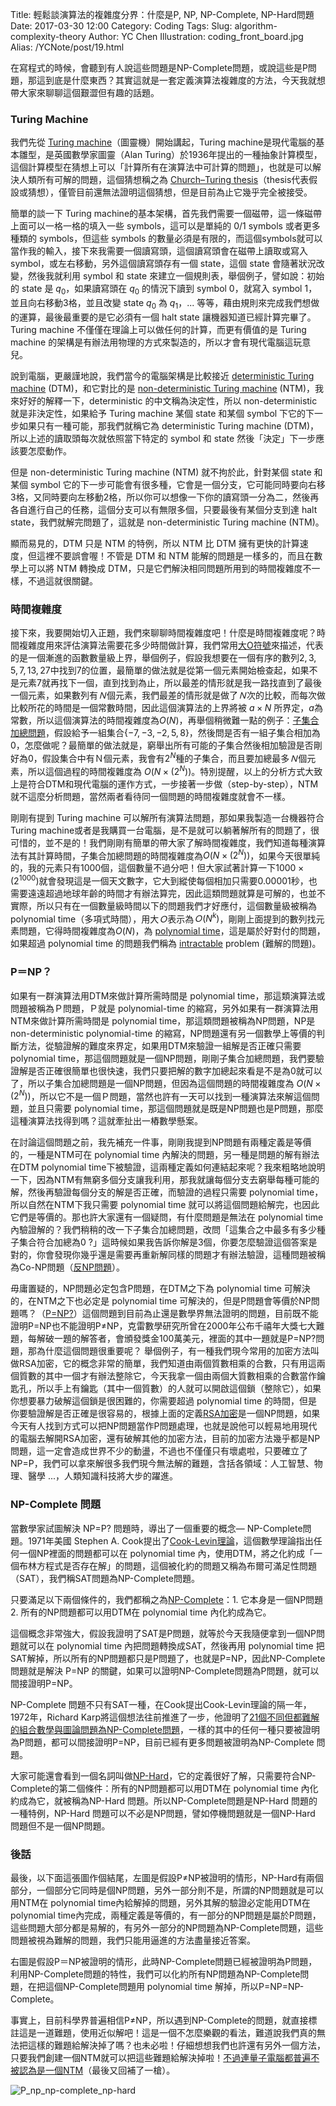 Title: 輕鬆談演算法的複雜度分界：什麼是P, NP, NP-Complete, NP-Hard問題
Date: 2017-03-30 12:00
Category: Coding
Tags: 
Slug: algorithm-complexity-theory
Author: YC Chen
Illustration: coding_front_board.jpg
Alias: /YCNote/post/19.html



在寫程式的時候，會聽到有人說這些問題是NP-Complete問題，或說這些是P問題，那這到底是什麼東西？其實這就是一套定義演算法複雜度的方法，今天我就想帶大家來聊聊這個艱澀但有趣的話題。

### Turing Machine

我們先從 [Turing machine](https://en.wikipedia.org/wiki/Turing_machine)（圖靈機）開始講起，Turing machine是現代電腦的基本雛型，是英國數學家圖靈（Alan Turing）於1936年提出的一種抽象計算模型，這個計算模型在猜想上可以「計算所有在演算法中可計算的問題」，也就是可以解決人類所有可解的問題，這個猜想稱之為 [Church–Turing thesis](https://en.wikipedia.org/wiki/Church–Turing_thesis)（thesis代表假設或猜想），僅管目前還無法證明這個猜想，但是目前為止它幾乎完全被接受。

簡單的談一下 Turing machine的基本架構，首先我們需要一個磁帶，這一條磁帶上面可以一格一格的填入一些 symbols，這可以是單純的 0/1 symbols 或者更多種類的 symbols，但這些 symbols 的數量必須是有限的，而這個symbols就可以當作我的輸入，接下來我需要一個讀寫頭，這個讀寫頭會在磁帶上讀取或寫入 symbol，或左右移動，另外這個讀寫頭存有一個 state，這個 state 會隨著狀況改變，然後我就利用 symbol 和 state 來建立一個規則表，舉個例子，譬如說：初始的 state 是 $q_0$，如果讀寫頭在 $q_0$ 的情況下讀到 symbol 0，就寫入 symbol 1，並且向右移動3格，並且改變 state $q_0$ 為 $q_1$，... 等等，藉由規則來完成我們想做的運算，最後最重要的是它必須有一個 halt state 讓機器知道已經計算完畢了。Turing machine 不僅僅在理論上可以做任何的計算，而更有價值的是 Turing machine 的架構是有辦法用物理的方式來製造的，所以才會有現代電腦這玩意兒。

說到電腦，更嚴謹地說，我們當今的電腦架構是比較接近 [deterministic Turing machine](https://en.wikipedia.org/wiki/Turing_machine) (DTM)，和它對比的是 [non-deterministic Turing machine](https://en.wikipedia.org/wiki/Non-deterministic_Turing_machine) (NTM)，我來好好的解釋一下，deterministic 的中文稱為決定性，所以 non-deterministic 就是非決定性，如果給予 Turing machine 某個 state 和某個 symbol 下它的下一步如果只有一種可能，那我們就稱它為 deterministic Turing machine (DTM)，所以上述的讀取頭每次就依照當下特定的 symbol 和 state 然後「決定」下一步應該要怎麼動作。

但是 non-deterministic Turing machine (NTM) 就不拘於此，針對某個 state 和某個 symbol 它的下一步可能會有很多種，它會是一個分支，它可能同時要向右移3格，又同時要向左移動2格，所以你可以想像一下你的讀寫頭一分為二，然後再各自進行自己的任務，這個分支可以有無限多個，只要最後有某個分支到達 halt state，我們就解完問題了，這就是 non-deterministic Turing machine (NTM)。

顯而易見的，DTM 只是 NTM 的特例，所以 NTM 比 DTM 擁有更快的計算速度，但這裡不要誤會喔！不管是 DTM 和 NTM 能解的問題是一樣多的，而且在數學上可以將 NTM 轉換成 DTM，只是它們解決相同問題所用到的時間複雜度不一樣，不過這就很關鍵。

### 時間複雜度

接下來，我要開始切入正題，我們來聊聊時間複雜度吧！什麼是時間複雜度呢？時間複雜度用來評估演算法需要花多少時間做計算，我們常用[大O符號](https://zh.wikipedia.org/wiki/大O符号)來描述，代表的是一個漸進的函數數量級上界，舉個例子，假設我想要在一個有序的數列$2,3,5,7,13,27$中找到$7$的位置，最簡單的做法就是從第一個元素開始檢查起，如果不是元素$7$就再找下一個，直到找到為止，所以最差的情形就是我一路找直到了最後一個元素，如果數列有$Ｎ$個元素，我們最差的情形就是做了$Ｎ$次的比較，而每次做比較所花的時間是一個常數時間，因此這個演算法的上界將被 $a×N$ 所界定，$a$為常數，所以這個演算法的時間複雜度為$O(N)$，再舉個稍微難一點的例子：[子集合加總問題](https://en.wikipedia.org/wiki/Subset_sum_problem)，假設給予一組集合$\{−7, −3, −2, 5, 8\}$，然後問是否有一組子集合相加為$0$，怎麼做呢？最簡單的做法就是，窮舉出所有可能的子集合然後相加驗證是否剛好為0，假設集合中有Ｎ個元素，我會有$2^N$種的子集合，而且要加總最多$Ｎ$個元素，所以這個過程的時間複雜度為 $O(N×(2^N))$。特別提醒，以上的分析方式大致上是符合DTM和現代電腦的運作方式，一步接著一步做（step-by-step），NTM就不這麼分析問題，當然兩者看待同一個問題的時間複雜度就會不一樣。

剛剛有提到 Turing machine 可以解所有演算法問題，那如果我製造一台機器符合 Turing machine或者是我購買一台電腦，是不是就可以躺著解所有的問題了，很可惜的，並不是的！我們剛剛有簡單的帶大家了解時間複雜度，我們知道每種演算法有其計算時間，子集合加總問題的時間複雜度為$O(N×(2^N))$，如果今天很單純的，我的元素只有$1000$個，這個數量不過分吧！但大家試著計算一下$1000 ×(2^{1000})$就會發現這是一個天文數字，它大到縱使每個相加只需要$0.00001$秒，也需要遠遠超過地球年齡的時間才有辦法算完，因此這類問題就算是可解的，也並不實際，所以只有在一個數量級時間以下的問題我們才好應付，這個數量級被稱為 polynomial time（多項式時間），用大$Ｏ$表示為$Ｏ(N^k)$，剛剛上面提到的數列找元素問題，它得時間複雜度為$O(N)$，為 [polynomial time](https://zh.wikipedia.org/wiki/多項式時間)，這是屬於好對付的問題，如果超過 polynomial time 的問題我們稱為 [intractable](https://en.wikipedia.org/wiki/Intractability_(complexity)) problem (難解的問題)。

### P＝NP？

如果有一群演算法用DTM來做計算所需時間是 polynomial time，那這類演算法或問題被稱為Ｐ問題，Ｐ就是 polynomial-time 的縮寫，另外如果有一群演算法用NTM來做計算所需時間是 polynomial time，那這類問題被稱為NP問題，NP是 non-deterministic polynomial-time 的縮寫，NP問題還有另一個數學上等價的判斷方法，從驗證解的難度來界定，如果用DTM來驗證一組解是否正確只需要 polynomial time，那這個問題就是一個NP問題，剛剛子集合加總問題，我們要驗證解是否正確很簡單也很快速，我們只要把解的數字加總起來看是不是為$0$就可以了，所以子集合加總問題是一個NP問題，但因為這個問題的時間複雜度為 $O(N×(2^N))$，所以它不是一個Ｐ問題，當然也許有一天可以找到一種演算法來解這個問題，並且只需要 polynomial time，那這個問題就是既是NP問題也是P問題，那麼這種演算法找得到嗎？這就牽扯出一樁數學懸案。

在討論這個問題之前，我先補充一件事，剛剛我提到NP問題有兩種定義是等價的，一種是NTM可在 polynomial time 內解決的問題，另一種是問題的解有辦法在DTM polynomial time下被驗證，這兩種定義如何連結起來呢？我來粗略地說明一下，因為NTM有無窮多個分支讓我利用，那我就讓每個分支去窮舉每種可能的解，然後再驗證每個分支的解是否正確，而驗證的過程只需要 polynomial time，所以自然在NTM下我只需要 polynomial time 就可以將這個問題給解完，也因此它們是等價的。那也許大家還有一個疑問，有什麼問題是無法在 polynomial time 內驗證解的？我們稍稍的改一下子集合加總問題，改問「這集合之中最多有多少種子集合符合加總為$0$ ?」這時候如果我告訴你解是$3$個，你要怎麼驗證這個答案是對的，你會發現你幾乎還是需要再重新解同樣的問題才有辦法驗證，這種問題被稱為Co-NP問題（[反NP問題](https://zh.wikipedia.org/wiki/反NP)）。

毋庸置疑的，NP問題必定包含P問題，在DTM之下為 polynomial time 可解決的，在NTM之下也必定是 polynomial time 可解決的，但是P問題會等價於NP問題嗎？（[P=NP?](https://en.wikipedia.org/wiki/P_versus_NP_problem)）這個問題到目前為止還是數學界無法證明的問題，目前既不能證明P=NP也不能證明P≠NP，克雷數學研究所曾在2000年公布千禧年大獎七大難題，每解破一題的解答者，會頒發獎金100萬美元，裡面的其中一題就是P=NP?問題，那為什麼這個問題很重要呢？ 舉個例子，有一種我們現今常用的加密方法叫做RSA加密，它的概念非常的簡單，我們知道由兩個質數相乘的合數，只有用這兩個質數的其中一個才有辦法整除它，今天我拿一個由兩個大質數相乘的合數當作鑰匙孔，所以手上有鑰匙（其中一個質數）的人就可以開啟這個鎖（整除它），如果你想要暴力破解這個鎖是很困難的，你需要超過 polynomial time 的時間，但是你要驗證解是否正確是很容易的，根據上面的定義[RSA加密](https://zh.wikipedia.org/wiki/RSA加密演算法)是一個NP問題，如果今天有人找到方式可以把NP問題當作P問題處理，也就是說他可以輕易地用現代的電腦去解開RSA加密，還有破解其他的加密方法，目前的加密方法幾乎都是NP問題，這一定會造成世界不少的動盪，不過也不僅僅只有壞處啦，只要確立了NP=P，我們可以拿來解很多我們現今無法解的難題，含括各領域：人工智慧、物理、醫學 ...，人類知識科技將大步的躍進。

### NP-Complete 問題

當數學家試圖解決 NP=P? 問題時，導出了一個重要的概念— NP-Complete問題。1971年美國 Stephen A. Cook提出了[Cook-Levin理論](https://zh.wikipedia.org/wiki/Cook-Levin理論)，這個數學理論指出任何一個NP裡面的問題都可以在 polynomial time 內，使用DTM，將之化約成「一個布林方程式是否存在解」的問題，這個被化約的問題又稱為布爾可滿足性問題（SAT），我們稱SAT問題為NP-Complete問題。

只要滿足以下兩個條件的，我們都稱之為[NP-Complete](https://en.wikipedia.org/wiki/NP-completeness)：1. 它本身是一個NP問題  2. 所有的NP問題都可以用DTM在 polynomial time 內化約成為它。

這個概念非常強大，假設我證明了SAT是P問題，就等於今天我隨便拿到一個NP問題就可以在 polynomial time 內把問題轉換成SAT，然後再用 polynomial time 把SAT解掉，所以所有的NP問題都只是P問題了，也就是P=NP，因此NP-Complete問題就是解決 P=NP 的關鍵，如果可以證明NP-Complete問題為P問題，就可以間接證明P=NP。

NP-Complete 問題不只有SAT一種，在Cook提出Cook-Levin理論的隔一年，1972年，Richard Karp將這個想法往前推進了一步，他證明了[21個不同但都難解的組合數學與圖論問題為NP-Complete問題](https://zh.wikipedia.org/wiki/卡普的二十一個NP-完全問題)，一樣的其中的任何一種只要被證明為P問題，都可以間接證明P=NP，目前已經有更多問題被證明為NP-Complete 問題。

大家可能還會看到一個名詞叫做[NP-Hard](https://en.wikipedia.org/wiki/NP-hardness)，它的定義很好了解，只需要符合NP-Complete的第二個條件：所有的NP問題都可以用DTM在 polynomial time 內化約成為它，就被稱為NP-Hard 問題。所以NP-Complete問題是NP-Hard 問題的一種特例，NP-Hard 問題可以不必是NP問題，譬如停機問題就是一個NP-Hard 問題但不是一個NP問題。

### 後話

最後，以下面這張圖作個結尾，左圖是假設P≠NP被證明的情形，NP-Hard有兩個部分，一個部分它同時是個NP問題，另外一部分則不是，所謂的NP問題就是可以用NTM在 polynomial time內給解掉的問題，另外其解的驗證必定能用DTM在 polynomial time內完成，兩種定義是等價的，有一部分的NP問題是屬於P問題，這些問題大部分都是易解的，有另外一部分的NP問題為NP-Complete問題，這些問題被視為難解的問題，我們只能用逼進的方法盡量接近答案。

右圖是假設P＝NP被證明的情形，此時NP-Complete問題已經被證明為P問題，利用NP-Complete問題的特性，我們可以化約所有NP問題為NP-Complete問題，在把這個NP-Complete問題用 polynomial time 解掉，所以P=NP=NP-Complete。

事實上，目前科學界普遍相信P≠NP，所以遇到NP-Complete的問題，就直接標註這是一道難題，使用近似解吧！這是一個不怎麼樂觀的看法，難道說我們真的無法把這樣的難題給解決掉了嗎？也未必啦！仔細想想我們也許還有另外一個方法，只要我們創建一個NTM就可以把這些難題給解決掉啦！[不過連量子電腦都普遍不被認為是一個NTM](https://en.m.wikipedia.org/wiki/BQP)（最後又回補了一槍）。

![P_np_np-complete_np-hard](https://upload.wikimedia.org/wikipedia/commons/thumb/a/a0/P_np_np-complete_np-hard.svg/800px-P_np_np-complete_np-hard.svg.png)

